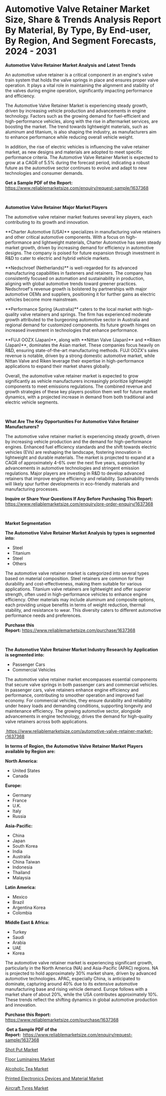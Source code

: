 <p><h1>Automotive Valve Retainer Market Size, Share & Trends Analysis Report By Material, By Type, By End-user, By Region, And Segment Forecasts, 2024 - 2031</h1></p><p><strong>Automotive Valve Retainer Market Analysis and Latest Trends</strong></p>
<p><p>An automotive valve retainer is a critical component in an engine's valve train system that holds the valve springs in place and ensures proper valve operation. It plays a vital role in maintaining the alignment and stability of the valves during engine operation, significantly impacting performance and efficiency. </p><p>The Automotive Valve Retainer Market is experiencing steady growth, driven by increasing vehicle production and advancements in engine technology. Factors such as the growing demand for fuel-efficient and high-performance vehicles, along with the rise in aftermarket services, are boosting the market. The trend towards lightweight materials, such as aluminum and titanium, is also shaping the industry, as manufacturers aim to enhance performance while reducing overall vehicle weight.</p><p>In addition, the rise of electric vehicles is influencing the valve retainer market, as new designs and materials are adopted to meet specific performance criteria. The Automotive Valve Retainer Market is expected to grow at a CAGR of 5.5% during the forecast period, indicating a robust future as the automotive sector continues to evolve and adapt to new technologies and consumer demands.</p></p>
<p><strong>Get a Sample PDF of the Report:&nbsp;</strong> <a href="https://www.reliablemarketsize.com/enquiry/request-sample/1637368">https://www.reliablemarketsize.com/enquiry/request-sample/1637368</a></p>
<p>&nbsp;</p>
<p><strong>Automotive Valve Retainer Major Market Players</strong></p>
<p><p>The automotive valve retainer market features several key players, each contributing to its growth and innovation. </p><p>**Charter Automotive (USA)** specializes in manufacturing valve retainers and other critical automotive components. With a focus on high-performance and lightweight materials, Charter Automotive has seen steady market growth, driven by increasing demand for efficiency in automotive designs. The company is poised for future expansion through investment in R&D to cater to electric and hybrid vehicle markets.</p><p>**Nedschroef (Netherlands)** is well-regarded for its advanced manufacturing capabilities in fasteners and retainers. The company has consistently focused on automation and sustainability in production, aligning with global automotive trends toward greener practices. Nedschroef's revenue growth is bolstered by partnerships with major automotive OEMs and suppliers, positioning it for further gains as electric vehicles become more mainstream.</p><p>**Performance Spring (Australia)** caters to the local market with high-quality valve retainers and springs. The firm has experienced moderate growth attributed to the burgeoning automotive sector in Australia and regional demand for customized components. Its future growth hinges on increased investment in technologies that enhance performance.</p><p>**FUJI OOZX (Japan)**, along with **Nittan Valve (Japan)** and **Riken (Japan)**, dominates the Asian market. These companies focus heavily on R&D, ensuring state-of-the-art manufacturing methods. FUJI OOZX's sales revenue is notable, driven by a strong domestic automotive market, while Nittan Valve and Riken leverage their expertise in high-performance applications to expand their market shares globally.</p><p>Overall, the automotive valve retainer market is expected to grow significantly as vehicle manufacturers increasingly prioritize lightweight components to meet emissions regulations. The combined revenue and growth strategies of these key players position them well for future market dynamics, with a projected increase in demand from both traditional and electric vehicle segments.</p></p>
<p>&nbsp;</p>
<p><strong>What Are The Key Opportunities For Automotive Valve Retainer Manufacturers?</strong></p>
<p><p>The automotive valve retainer market is experiencing steady growth, driven by increasing vehicle production and the demand for high-performance engines. Enhanced fuel efficiency standards and the shift towards electric vehicles (EVs) are reshaping the landscape, fostering innovation in lightweight and durable materials. The market is projected to expand at a CAGR of approximately 4-6% over the next five years, supported by advancements in automotive technologies and stringent emission regulations. Major players are investing in R&D to develop advanced retainers that improve engine efficiency and reliability. Sustainability trends will likely spur further developments in eco-friendly materials and manufacturing processes.</p></p>
<p><strong>Inquire or Share Your Questions If Any Before Purchasing This Report:</strong> <a href="https://www.reliablemarketsize.com/enquiry/pre-order-enquiry/1637368">https://www.reliablemarketsize.com/enquiry/pre-order-enquiry/1637368</a></p>
<p>&nbsp;</p>
<p><strong>Market Segmentation</strong></p>
<p><strong>The Automotive Valve Retainer Market Analysis by types is segmented into:</strong></p>
<p><ul><li>Steel</li><li>Titanium</li><li>Steel</li><li>Others</li></ul></p>
<p><p>The automotive valve retainer market is categorized into several types based on material composition. Steel retainers are common for their durability and cost-effectiveness, making them suitable for various applications. Titanium valve retainers are lightweight and offer superior strength, often used in high-performance vehicles to enhance engine efficiency. Other materials may include aluminum and composite options, each providing unique benefits in terms of weight reduction, thermal stability, and resistance to wear. This diversity caters to different automotive performance needs and preferences.</p></p>
<p><strong>Purchase this Report:&nbsp;</strong><a href="https://www.reliablemarketsize.com/purchase/1637368">https://www.reliablemarketsize.com/purchase/1637368</a></p>
<p>&nbsp;</p>
<p><strong>The Automotive Valve Retainer Market Industry Research by Application is segmented into:</strong></p>
<p><ul><li>Passenger Cars</li><li>Commercial Vehicles</li></ul></p>
<p><p>The automotive valve retainer market encompasses essential components that secure valve springs in both passenger cars and commercial vehicles. In passenger cars, valve retainers enhance engine efficiency and performance, contributing to smoother operation and improved fuel economy. For commercial vehicles, they ensure durability and reliability under heavy loads and demanding conditions, supporting longevity and maintenance efficiency. The growing automotive sector, alongside advancements in engine technology, drives the demand for high-quality valve retainers across both applications.</p></p>
<p><a href="https://www.reliablemarketsize.com/automotive-valve-retainer-market-r1637368">&nbsp;https://www.reliablemarketsize.com/automotive-valve-retainer-market-r1637368</a></p>
<p><strong>In terms of Region, the Automotive Valve Retainer Market Players available by Region are:</strong></p>
<p>
    <p> <strong> North America: </strong>
        <ul>
            <li>United States</li>
            <li>Canada</li>
        </ul>
        </p> 
    <p> <strong> Europe: </strong>
        <ul>
            <li>Germany</li>
            <li>France</li>
            <li>U.K.</li>
            <li>Italy</li>
            <li>Russia</li>
        </ul>
        </p> 
    <p> <strong> Asia-Pacific: </strong>
        <ul>
            <li>China</li>
            <li>Japan</li>
            <li>South Korea</li>
            <li>India</li>
            <li>Australia</li>
            <li>China Taiwan</li>
            <li>Indonesia</li>
            <li>Thailand</li>
            <li>Malaysia</li>
        </ul>
        </p> 
    <p> <strong> Latin America: </strong>
        <ul>
            <li>Mexico</li>
            <li>Brazil</li>
            <li>Argentina Korea</li>
            <li>Colombia</li>
        </ul>
        </p> 
    <p> <strong> Middle East & Africa: </strong>
        <ul>
            <li>Turkey</li>
            <li>Saudi</li>
            <li>Arabia</li>
            <li>UAE</li>
            <li>Korea</li>
        </ul>
    </p>
    </p>
<p><p>The automotive valve retainer market is experiencing significant growth, particularly in the North America (NA) and Asia-Pacific (APAC) regions. NA is projected to hold approximately 30% market share, driven by advanced automotive technologies. APAC, especially China, is anticipated to dominate, capturing around 40% due to its extensive automotive manufacturing base and rising vehicle demand. Europe follows with a market share of about 20%, while the USA contributes approximately 10%. These trends reflect the shifting dynamics in global automotive production and innovation.</p></p>
<p><strong>Purchase this Report: </strong><a href="https://www.reliablemarketsize.com/purchase/1637368">https://www.reliablemarketsize.com/purchase/1637368</a></p>
<p>&nbsp;<strong>Get a Sample PDF of the Report:&nbsp;&nbsp;</strong><a href="https://www.reliablemarketsize.com/enquiry/request-sample/1637368">https://www.reliablemarketsize.com/enquiry/request-sample/1637368</a></p>
<p><strong></strong></p>
<p><p><a href="https://issuu.com/reportprime-2/docs/shot-put-market-size-2030.pptx_8c03d67b1488c1">Shot Put Market</a></p><p><a href="https://issuu.com/reportprime-2/docs/floor-luminaires-market-size-2030.p_3b2ccf16acf889">Floor Luminaires Market</a></p><p><a href="https://www.linkedin.com/pulse/emerging-trends-alcoholic-tea-market-global-outlook-future-capzf?trackingId=2WXA16jzQ7qEqGWWczKI2w%3D%3D">Alcoholic Tea Market</a></p><p><a href="https://medium.com/@robertojones8678/printed-electronics-devices-and-material-market-research-report-includes-analysis-on-market-size-5e4325221a69">Printed Electronics Devices and Material Market</a></p><p><a href="https://www.linkedin.com/pulse/aircraft-tyres-market-overview-global-trends-future-prospects-xuoae?trackingId=W4%2B1BBoySeq%2BXeQsOICqBA%3D%3D">Aircraft Tyres Market</a></p></p>